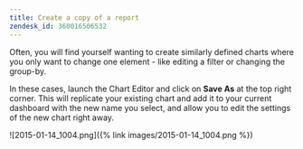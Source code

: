 ```yaml
---
title: Create a copy of a report
zendesk_id: 360016506532
---
```


Often, you will find yourself wanting to create similarly defined charts where you only want to change one element - like editing a filter or changing the group-by.

In these cases, launch the Chart Editor and click on **Save As** at the top right corner. This will replicate your existing chart and add it to your current dashboard with the new name you select, and allow you to edit the settings of the new chart right away.

![2015-01-14\_1004.png]({% link images/2015-01-14_1004.png %})

